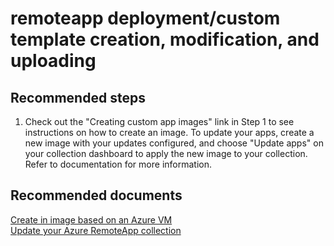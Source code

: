 <properties
	pageTitle="remoteapp deployment/custom template creation, modification, and uploading"
	description="remoteapp deployment/custom template creation, modification, and uploading"
	service="microsoft.remoteapp"
	resource=""
	authors="aashu"
	displayOrder=""
	selfHelpType="generic"
	supportTopicIds="32335843"
	resourceTags=""
	productPesIds="15540"
	cloudEnvironments="public"
/>

# remoteapp deployment/custom template creation, modification, and uploading

## **Recommended steps**
1. Check out the "Creating custom app images" link in Step 1 to see instructions on how to create an image. To update your apps, create a new image with your updates configured, and choose "Update apps" on your collection dashboard to apply the new image to your collection.  Refer to documentation for more information.

## **Recommended documents**
[Create in image based on an Azure VM](https://azure.microsoft.com/documentation/articles/remoteapp-image-on-azurevm/)<br>
[Update your Azure RemoteApp collection](https://azure.microsoft.com/documentation/articles/remoteapp-update/)
